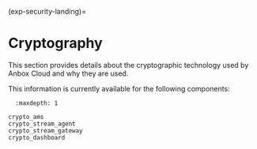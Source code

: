 (exp-security-landing)=

# Cryptography

This section provides details about the cryptographic technology used by Anbox Cloud and why they are used.

This information is currently available for the following components:

```{toctree}
  :maxdepth: 1

crypto_ams
crypto_stream_agent
crypto_stream_gateway
crypto_dashboard
```